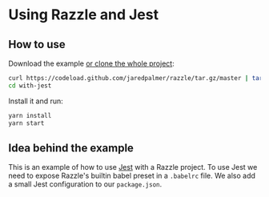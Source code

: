 # Using Razzle and Jest

## How to use
Download the example [or clone the whole project](https://github.com/jaredpalmer/razzle.git):

```bash
curl https://codeload.github.com/jaredpalmer/razzle/tar.gz/master | tar -xz --strip=2 razzle-master/examples/with-jest
cd with-jest
```

Install it and run:

```bash
yarn install
yarn start
```

## Idea behind the example
This is an example of how to use [Jest](https://github.com/facebook/jest) with a Razzle project. To use Jest we need to expose Razzle's builtin babel preset in a `.babelrc` file. We also add a small Jest configuration to our `package.json`.
